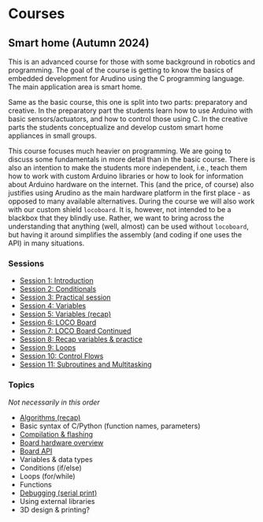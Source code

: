 # Courses

## Smart home (Autumn 2024)

This is an advanced course for those with some background in robotics and programming. The goal of the course is getting to know the basics of embedded development for Arudino using the C programming language. The main application area is smart home.

Same as the basic course, this one is split into two parts: preparatory and creative. In the preparatory part the students learn how to use Arduino with basic sensors/actuators, and how to control those using C. In the creative parts the students conceptualize and develop custom smart home appliances in small groups.

This course focuses much heavier on programming. We are going to discuss some fundamentals in more detail than in the basic course. There is also an intention to make the students more independent, i.e., teach them how to work with custom Arduino libraries or how to look for information about Arduino hardware on the internet. This (and the price, of course) also justifies using Arudino as the main hardware platform in the first place - as opposed to many available alternatives. During the course we will also work with our custom shield `locoboard`. It is, however, not intended to be a blackbox that they blindly use. Rather, we want to bring across the understanding that anything (well, almost) can be used without `locoboard`, but having it around simplifies the assembly (and coding if one uses the API) in many situations.

### Sessions

- [Session 1: Introduction](sessions/s1.md)
- [Session 2: Conditionals](sessions/s2.md)
- [Session 3: Practical session](sessions/s3.md)
- [Session 4: Variables](sessions/s4.md)
- [Session 5: Variables (recap)](sessions/s5.md)
- [Session 6: LOCO Board](sessions/s6.md)
- [Session 7: LOCO Board Continued](sessions/s7.md)
- [Session 8: Recap variables & practice](sessions/s8.md)
- [Session 9: Loops](sessions/s9.md)
- [Session 10: Control Flows](sessions/s10.md)
- [Session 11: Subroutines and Multitasking](sessions/s11.md)

### Topics

*Not necessarily in this order*

- [Algorithms (recap)](topics/algorithms.md)
- Basic syntax of C/Python (function names, parameters)
- [Compilation & flashing](topics/arduino_ide.md)
- [Board hardware overview](topics/locoboard_hw.md)
- [Board API](topics/locoboard_sw.md)
- Variables & data types
- Conditions (if/else)
- Loops (for/while)
- Functions
- [Debugging (serial print)](topics/debugging.md)
- Using external libraries
- 3D design & printing?